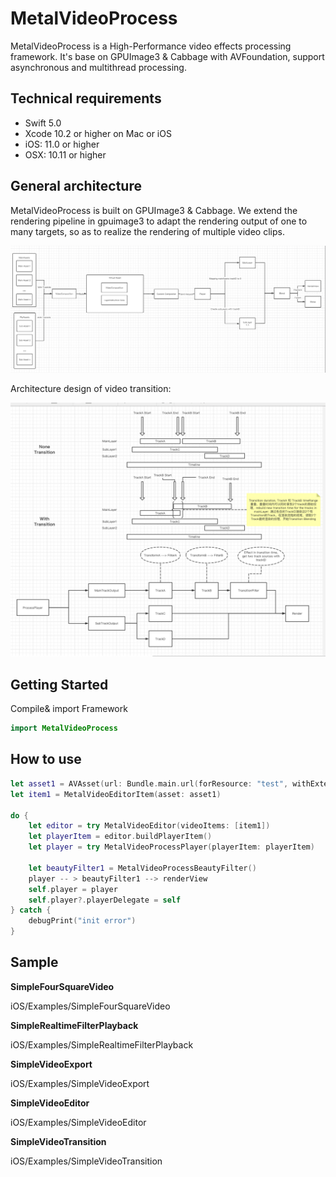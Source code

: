 # MetalVideoProcess
MetalVideoProcess is a High-Performance video effects processing framework. It's base on GPUImage3  & Cabbage with AVFoundation, support asynchronous and multithread processing.

## Technical requirements

- Swift 5.0
- Xcode 10.2 or higher on Mac or iOS
- iOS: 11.0 or higher
- OSX: 10.11 or higher



## General architecture

MetalVideoProcess is built on  GPUImage3 & Cabbage. We extend the rendering pipeline in gpuimage3 to adapt the rendering output of one to many targets, so as to realize the rendering of multiple video clips.

![Layer](Readme/Layer.png)



Architecture design of video transition:



![videoTransitionDesign](Readme/videoTransitionDesign.png)



## Getting Started

Compile& import Framework

```swift
import MetalVideoProcess
```



## How to use

```swift
let asset1 = AVAsset(url: Bundle.main.url(forResource: "test", withExtension: "mp4")!)
let item1 = MetalVideoEditorItem(asset: asset1)

do {
    let editor = try MetalVideoEditor(videoItems: [item1])
    let playerItem = editor.buildPlayerItem()
    let player = try MetalVideoProcessPlayer(playerItem: playerItem)

    let beautyFilter1 = MetalVideoProcessBeautyFilter()
    player -- > beautyFilter1 --> renderView
    self.player = player
    self.player?.playerDelegate = self
} catch {
	debugPrint("init error")
}
```



## Sample

**SimpleFourSquareVideo**

iOS/Examples/SimpleFourSquareVideo 



**SimpleRealtimeFilterPlayback**

iOS/Examples/SimpleRealtimeFilterPlayback



**SimpleVideoExport**

iOS/Examples/SimpleVideoExport 



**SimpleVideoEditor** 

iOS/Examples/SimpleVideoEditor



**SimpleVideoTransition**

iOS/Examples/SimpleVideoTransition



